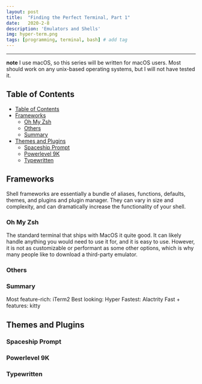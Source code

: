 ```yaml
---
layout: post
title:  "Finding the Perfect Terminal, Part 1"
date:   2020-2-8
description: 'Emulators and Shells'
img: hyper-term.png
tags: [programming, terminal, bash] # add tag
---
```

---



**note** I use macOS, so this series will be written for macOS users. Most should work on any unix-based operating systems, but I will not have tested it.

## Table of Contents

- [Table of Contents](#table-of-contents)
- [Frameworks](#frameworks)
  - [Oh My Zsh](#oh-my-zsh)
  - [Others](#others)
  - [Summary](#summary)
- [Themes and Plugins](#themes-and-plugins)
  - [Spaceship Prompt](#spaceship-prompt)
  - [Powerlevel 9K](#powerlevel-9k)
  - [Typewritten](#typewritten)

## Frameworks

Shell frameworks are essentially a bundle of aliases, functions, defaults, themes, and plugins and plugin manager. They can vary in size and complexity, and can dramatically increase the functionality of your shell.

### Oh My Zsh

The standard terminal that ships with MacOS it quite good. It can likely handle anything you would need to use it for, and it is easy to use. However, it is not as customizable or performant as some other options, which is why many people like to download a third-party emulator.

### Others

### Summary

Most feature-rich: iTerm2
Best looking: Hyper
Fastest: Alactrity
Fast + features: kitty

## Themes and Plugins

### Spaceship Prompt

### Powerlevel 9K

### Typewritten
